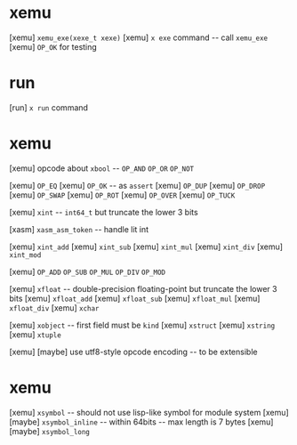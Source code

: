 # xemu

[xemu] `xemu_exe(xexe_t xexe)`
[xemu] `x exe` command -- call `xemu_exe`
[xemu] `OP_OK` for testing

# run

[run] `x run` command

# xemu

[xemu] opcode about `xbool` -- `OP_AND` `OP_OR` `OP_NOT`

[xemu] `OP_EQ`
[xemu] `OP_OK` -- as `assert`
[xemu] `OP_DUP`
[xemu] `OP_DROP`
[xemu] `OP_SWAP`
[xemu] `OP_ROT`
[xemu] `OP_OVER`
[xemu] `OP_TUCK`

[xemu] `xint` -- `int64_t` but truncate the lower 3 bits

[xasm] `xasm_asm_token` -- handle lit int

[xemu] `xint_add`
[xemu] `xint_sub`
[xemu] `xint_mul`
[xemu] `xint_div`
[xemu] `xint_mod`

[xemu] `OP_ADD` `OP_SUB` `OP_MUL` `OP_DIV` `OP_MOD`

[xemu] `xfloat` -- double-precision floating-point but truncate the lower 3 bits
[xemu] `xfloat_add`
[xemu] `xfloat_sub`
[xemu] `xfloat_mul`
[xemu] `xfloat_div`
[xemu] `xchar`

[xemu] `xobject` -- first field must be `kind`
[xemu] `xstruct`
[xemu] `xstring`
[xemu] `xtuple`

[xemu] [maybe] use utf8-style opcode encoding -- to be extensible

# xemu

[xemu] `xsymbol` -- should not use lisp-like symbol for module system
[xemu] [maybe] `xsymbol_inline` -- within 64bits -- max length is 7 bytes
[xemu] [maybe] `xsymbol_long`
